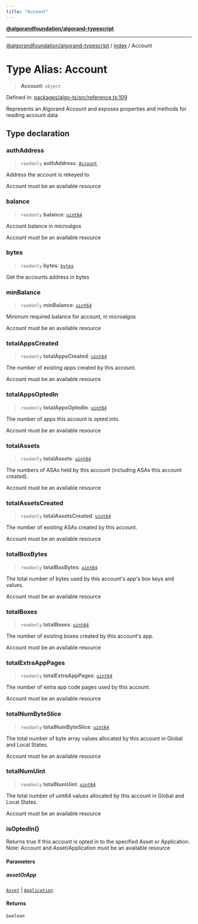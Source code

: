 ```yaml
---
title: "Account"
---
```


[**@algorandfoundation/algorand-typescript**](../../README.md)

***

[@algorandfoundation/algorand-typescript](../../README.md) / [index](../README.md) / Account

# Type Alias: Account

> **Account**: `object`

Defined in: [packages/algo-ts/src/reference.ts:109](https://github.com/algorandfoundation/puya-ts/blob/main/packages/algo-ts/src/reference.ts#L109)

Represents an Algorand Account and exposes properties and methods for reading account data

## Type declaration

### authAddress

> `readonly` **authAddress**: [`Account`](Account.md)

Address the account is rekeyed to

Account must be an available resource

### balance

> `readonly` **balance**: [`uint64`](uint64.md)

Account balance in microalgos

Account must be an available resource

### bytes

> `readonly` **bytes**: [`bytes`](bytes.md)

Get the accounts address in bytes

### minBalance

> `readonly` **minBalance**: [`uint64`](uint64.md)

Minimum required balance for account, in microalgos

Account must be an available resource

### totalAppsCreated

> `readonly` **totalAppsCreated**: [`uint64`](uint64.md)

The number of existing apps created by this account.

Account must be an available resource

### totalAppsOptedIn

> `readonly` **totalAppsOptedIn**: [`uint64`](uint64.md)

The number of apps this account is opted into.

Account must be an available resource

### totalAssets

> `readonly` **totalAssets**: [`uint64`](uint64.md)

The numbers of ASAs held by this account (including ASAs this account created).

Account must be an available resource

### totalAssetsCreated

> `readonly` **totalAssetsCreated**: [`uint64`](uint64.md)

The number of existing ASAs created by this account.

Account must be an available resource

### totalBoxBytes

> `readonly` **totalBoxBytes**: [`uint64`](uint64.md)

The total number of bytes used by this account's app's box keys and values.

Account must be an available resource

### totalBoxes

> `readonly` **totalBoxes**: [`uint64`](uint64.md)

The number of existing boxes created by this account's app.

Account must be an available resource

### totalExtraAppPages

> `readonly` **totalExtraAppPages**: [`uint64`](uint64.md)

The number of extra app code pages used by this account.

Account must be an available resource

### totalNumByteSlice

> `readonly` **totalNumByteSlice**: [`uint64`](uint64.md)

The total number of byte array values allocated by this account in Global and Local States.

Account must be an available resource

### totalNumUint

> `readonly` **totalNumUint**: [`uint64`](uint64.md)

The total number of uint64 values allocated by this account in Global and Local States.

Account must be an available resource

### isOptedIn()

Returns true if this account is opted in to the specified Asset or Application.
Note: Account and Asset/Application must be an available resource

#### Parameters

##### assetOrApp

[`Asset`](Asset.md) | [`Application`](Application.md)

#### Returns

`boolean`
